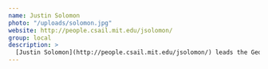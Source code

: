 ```yaml
---
name: Justin Solomon
photo: "/uploads/solomon.jpg"
website: http://people.csail.mit.edu/jsolomon/
group: local
description: >
  [Justin Solomon](http://people.csail.mit.edu/jsolomon/) leads the Geometric Data Processing Group in the MIT Computer Science and Artificial Intelligence Laboratory (CSAIL), which studies problems at the intersection of geometry, large-scale optimization, machine learning, and applications. He joined MGGG's leadership in 2017 and is directing theoretical research and implementation for algorithmic approaches to generating and analyzing districting plans.
---
```

